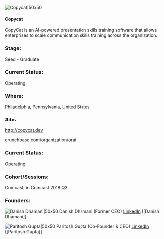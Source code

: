 

![Copycat|50x50](https://apimg.techstars.com/connect/images/image_files/5bca029434a60d09e300002a/original/orai_new_logo.png)

#### Copycat
CopyCat is an AI-powered presentation skills training software that allows enterprises to scale communication skills training across the organization.

### Stage: 
Seed - Graduate 

### Current Status: 
Operating

### Where:
Philadelphia, Pennsylvania, United States

### Site:
http://copycat.dev



crunchbase.com/organization/orai

### Current Status: 
Operating

### Cohort/Sessions: 
Comcast, in Comcast 2018 Q3

### Founders: 

![Danish Dhamani|50x50](https://apimg.techstars.com/connect/images/image_files/5bca01cd34a60d09e3000028/original/Danish_profile_photo_%28TED%29.png) Danish Dhamani (Former CEO) [LinkedIn](https://linkedin.com/in/danishdhamani) [[Danish Dhamani]]

![Paritosh Gupta|50x50](https://apimg.techstars.com/connect/images/image_files/5b4b95fba36c115d130000e1/original/new_venture_2018-187.jpg) Paritosh Gupta (Co-Founder & CEO) [LinkedIn](https://linkedin.com/in/paritoshg) [[Paritosh Gupta]]



